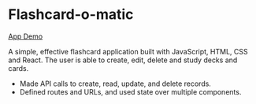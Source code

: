 # Flashcard-o-matic

[App Demo](https://flashcard-lounbendk-flashcardapp.vercel.app/)

A simple, effective flashcard application built with JavaScript, HTML, CSS and React.
The user is able to create, edit, delete and study decks and cards.

- Made API calls to create, read, update, and delete records.
- Defined routes and URLs, and used state over multiple components.
